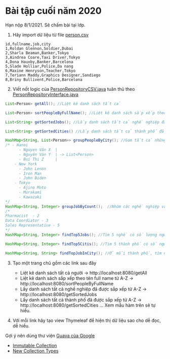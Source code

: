 # Bài tập cuối năm 2020

Hạn nộp 8/1/2021. Sẽ chấm bài tại lớp.

1. Hãy import dữ liệu từ file [person.csv](src/main/resources/static/person.csv)

```csv
id,fullname,job,city
1,Roldan Glennon,Soldier,Dubai
2,Sharla Beaman,Banker,Tokyo
3,Aindrea Coare,Taxi Driver,Tokyo
4,Dona Hauxby,Banker,Barcelona
5,Slade Holliar,Police,Da nang
6,Maxine Henryson,Teacher,Tokyo
7,Teriann Maddy,Graphics Designer,Sandiego
8,Briny Bullivent,Police,Barcelona
```

2. Viết nốt logic của [PersonRepositoryCSV.java](src/main/java/vn/techmaster/pathquery/repository/PersonRepositoryCSV.java) tuân thủ theo [PersonRepositoryInterface.java](src/main/java/vn/techmaster/pathquery/repository/PersonRepositoryInterface.java)

```java
List<Person> getAll(); //Liệt kê danh sách tất cả

List<Person> sortPeopleByFullName(); //Liệt kê danh sách sắp xếp theo tên full name từ A-Z

List<String> getSortedJobs(); //Lấy danh sách tất cả nghề nghiệp đã được sắp xếp từ A-Z

List<String> getSortedCities() //Lấy danh sách tất cả thành phố đã được sắp xếp từ A-Z

HashMap<String, List<Person>> groupPeopleByCity(); //Gom tất cả những người trong cùng một thành phố lại
/* - Hanoi 
      - Nguyen Văn X  |
      - Nguyên Văn Y  | -> List<Person>
      - Bui Thi Z     |
    - New York
      - John Lenon
      - Iron Man
      - John Biden
    - Tokyo
      - Ajino Moto
      - Murakami
      - Kawazaki   
*/
HashMap<String, Integer> groupJobByCount();  //Nhóm các nghề nghiệp và đếm số người làm mỗi nghề
/* 
Pharmacist  - 2
Data Coordiator - 3
Sales Representative - 5
*/
HashMap<String, Integer> findTop5Jobs(); //Tìm 5 nghề có số lượng người làm nhiều nhất sắp xếp từ cao xuống thấp

HashMap<String, Integer> findTop5Citis(); //Tìm 5 thành phố có số người thuộc danh sách sinh sống đông nhất từ vị trí thứ 5 đến vị trí thứ 1

HashMap<String, String> findTopJobInCity(); //Ở mỗi thành phố, tìm nghề nào có nhiều người làm nhất
```

3. Tạo một trang chủ gồm các link sau đây
   - Liệt kê danh sách tất cả người -> http://localhost:8080/getAll
   - Liệt kê danh sách sắp xếp theo tên full name từ A-Z  -> http://localhost:8080/sortPeopleByFullName
   - Lấy danh sách tất cả nghề nghiệp đã được sắp xếp từ A-Z  -> http://localhost:8080/getSortedJobs
   - Lấy danh sách tất cả thành phố đã được sắp xếp từ A-Z  -> http://localhost:8080/getSortedCities
   ...
   Xem mẫu hàm trên sẽ tự hiểu.

4. Với mỗi link hãy tạo view Thymeleaf để hiện thị dữ liệu sao cho dễ đọc, dễ hiểu.

Gợi ý nên dùng thư viện [Guava của Google](https://github.com/google/guava)

- [Immutable Collection](https://github.com/google/guava/wiki/ImmutableCollectionsExplained)
- [New Collection Types](https://github.com/google/guava/wiki/NewCollectionTypesExplained)